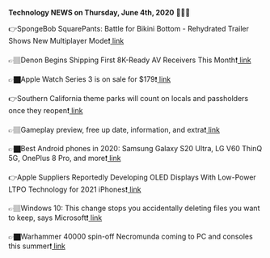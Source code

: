 <b>Technology NEWS on Thursday, June 4th, 2020</b> 📡📡📡 

👉SpongeBob SquarePants: Battle for Bikini Bottom - Rehydrated Trailer Shows New Multiplayer Mode❗️<a href='https://techblock.club/?p=5169'> link</a>

👉🏽Denon Begins Shipping First 8K-Ready AV Receivers This Month❗️<a href='https://techblock.club/?p=5171'> link</a>

👉🏿Apple Watch Series 3 is on sale for $179❗️<a href='https://techblock.club/?p=5173'> link</a>

👉Southern California theme parks will count on locals and passholders once they reopen❗️<a href='https://techblock.club/?p=5175'> link</a>

👉🏽Gameplay preview, free up date, information, and extra❗️<a href='https://techblock.club/?p=5177'> link</a>

👉🏿Best Android phones in 2020: Samsung Galaxy S20 Ultra, LG V60 ThinQ 5G, OnePlus 8 Pro, and more❗️<a href='https://techblock.club/?p=5179'> link</a>

👉Apple Suppliers Reportedly Developing OLED Displays With Low-Power LTPO Technology for 2021 iPhones❗️<a href='https://techblock.club/?p=5181'> link</a>

👉🏽Windows 10: This change stops you accidentally deleting files you want to keep, says Microsoft❗️<a href='https://techblock.club/?p=5183'> link</a>

👉🏿Warhammer 40000 spin-off Necromunda coming to PC and consoles this summer❗️<a href='https://techblock.club/?p=5185'> link</a>

